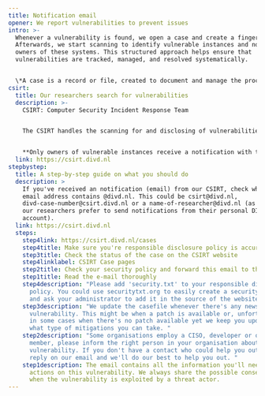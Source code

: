 ```yaml
---
title: Notification email
opener: We report vulnerabilities to prevent issues
intro: >-
  Whenever a vulnerability is found, we open a case and create a fingerprint*.
  Afterwards, we start scanning to identify vulnerable instances and notify the
  owners of these systems. This structured approach helps ensure that
  vulnerabilities are tracked, managed, and resolved systematically.


  \*A case is a record or file, created to document and manage the process of addressing the specific vulnerability.  A fingerprint is a unique identifier or signature for the vulnerability to help in identifying affected systems.
csirt:
  title: Our researchers search for vulnerabilities
  description: >-
    CSIRT: Computer Security Incident Response Team


    The CSIRT handles the scanning for and disclosing of vulnerabilities, either discovered by DIVD researchers or third parties and warning people for leaked credentials and operates our CVE Numbering Authority (CNA) capability.


    **Only owners of vulnerable instances receive a notification with the host information and mitigation steps.**
  link: https://csirt.divd.nl
stepbystep:
  title: A step-by-step guide on what you should do
  description: >
    If you've received an notification (email) from our CSIRT, check whether the
    email address contains @divd.nl. This could be csirt@divd.nl,
    divd-case-number@csirt.divd.nl or a name-of-researcher@divd.nl (as some of
    our researchers prefer to send notifications from their personal DIVD
    account). 
  link: https://csirt.divd.nl
  steps:
    step4link: https://csirt.divd.nl/cases
    step4title: Make sure you're responsible disclosure policy is accurate.
    step3title: Check the status of the case on the CSIRT website
    step4linklabel: CSIRT Case pages
    step2title: Check your security policy and forward this email to the right person
    step1title: Read the e-mail thoroughly
    step4description: "Please add 'security.txt' to your responsible disclosure
      policy. You could use securitytxt.org to easily create a security.txt file
      and ask your administrator to add it in the source of the website. "
    step3description: "We update the casefile whenever there's any news on the
      vulnerability. This might be when a patch is available or, unfortunately,
      in some cases when there's no patch available yet we keep you updated on
      what type of mitigations you can take. "
    step2description: "Some organisations employ a CISO, developer or other IT-team
      member, please inform the right person in your organisation about the
      vulnerability. If you don't have a contact who could help you out, please
      reply on our email and we'll do our best to help you out. "
    step1description: The email contains all the information you'll need to take
      actions on this vulnerability. We always share the possible consequences
      when the vulnerability is exploited by a threat actor.
---
```

